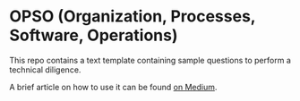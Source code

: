 # OPSO (Organization, Processes, Software, Operations)
This repo contains a text template containing sample questions to perform a technical diligence.

A brief article on how to use it can be found [on Medium](https://medium.com/@calamera_17297/a-technical-due-diligence-framework-e84bf8e418e8).
